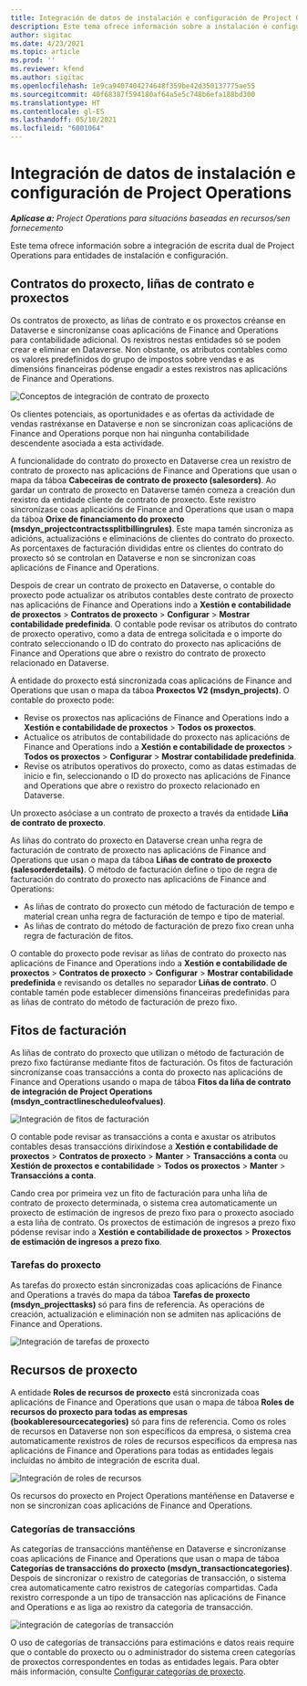 ```yaml
---
title: Integración de datos de instalación e configuración de Project Operations
description: Este tema ofrece información sobre a instalación e configuración de mapas de escrita dual de Project Operations.
author: sigitac
ms.date: 4/23/2021
ms.topic: article
ms.prod: ''
ms.reviewer: kfend
ms.author: sigitac
ms.openlocfilehash: 1e9ca9407404274648f359be42d350137775ae55
ms.sourcegitcommit: 40f68387f594180af64a5e5c748b6efa188bd300
ms.translationtype: HT
ms.contentlocale: gl-ES
ms.lasthandoff: 05/10/2021
ms.locfileid: "6001064"
---
```

# <a name="project-operations-setup-and-configuration-data-integration"></a>Integración de datos de instalación e configuración de Project Operations

_**Aplícase a:** Project Operations para situacións baseadas en recursos/sen fornecemento_

Este tema ofrece información sobre a integración de escrita dual de Project Operations para entidades de instalación e configuración.

## <a name="project-contracts-contract-lines-and-projects"></a>Contratos do proxecto, liñas de contrato e proxectos

Os contratos de proxecto, as liñas de contrato e os proxectos créanse en Dataverse e sincronízanse coas aplicacións de Finance and Operations para contabilidade adicional. Os rexistros nestas entidades só se poden crear e eliminar en Dataverse. Non obstante, os atributos contables como os valores predefinidos do grupo de impostos sobre vendas e as dimensións financeiras pódense engadir a estes rexistros nas aplicacións de Finance and Operations.

  ![Conceptos de integración de contrato de proxecto](./media/1ProjectContract.jpg)

Os clientes potenciais, as oportunidades e as ofertas da actividade de vendas rastréxanse en Dataverse e non se sincronizan coas aplicacións de Finance and Operations porque non hai ningunha contabilidade descendente asociada a esta actividade.

A funcionalidade do contrato do proxecto en Dataverse crea un rexistro de contrato de proxecto nas aplicacións de Finance and Operations que usan o mapa da táboa **Cabeceiras de contrato de proxecto (salesorders)**. Ao gardar un contrato de proxecto en Dataverse tamén comeza a creación dun rexistro da entidade cliente de contrato de proxecto. Este rexistro sincronízase coas aplicacións de Finance and Operations que usan o mapa da táboa **Orixe de financiamento do proxecto (msdyn\_projectcontractssplitbillingrules)**. Este mapa tamén sincroniza as adicións, actualizacións e eliminacións de clientes do contrato do proxecto. As porcentaxes de facturación divididas entre os clientes do contrato do proxecto só se controlan en Dataverse e non se sincronizan coas aplicacións de Finance and Operations.

Despois de crear un contrato de proxecto en Dataverse, o contable do proxecto pode actualizar os atributos contables deste contrato de proxecto nas aplicacións de Finance and Operations indo a **Xestión e contabilidade de proxectos** > **Contratos de proxecto** > **Configurar** > **Mostrar contabilidade predefinida**. O contable pode revisar os atributos do contrato de proxecto operativo, como a data de entrega solicitada e o importe do contrato seleccionando o ID do contrato do proxecto nas aplicacións de Finance and Operations que abre o rexistro do contrato de proxecto relacionado en Dataverse.

A entidade do proxecto está sincronizada coas aplicacións de Finance and Operations que usan o mapa da táboa **Proxectos V2 (msdyn\_projects)**. O contable do proxecto pode:

  - Revise os proxectos nas aplicacións de Finance and Operations indo a **Xestión e contabilidade de proxectos** > **Todos os proxectos**. 
  - Actualice os atributos de contabilidade do proxecto nas aplicacións de Finance and Operations indo a **Xestión e contabilidade de proxectos** > **Todos os proxectos** > **Configurar** > **Mostrar contabilidade predefinida**.  
  - Revise os atributos operativos do proxecto, como as datas estimadas de inicio e fin, seleccionando o ID do proxecto nas aplicacións de Finance and Operations que abre o rexistro do proxecto relacionado en Dataverse.

Un proxecto asóciase a un contrato de proxecto a través da entidade **Liña de contrato de proxecto**.

As liñas do contrato do proxecto en Dataverse crean unha regra de facturación de contrato de proxecto nas aplicacións de Finance and Operations que usan o mapa da táboa **Liñas de contrato de proxecto (salesorderdetails)**. O método de facturación define o tipo de regra de facturación do contrato do proxecto nas aplicacións de Finance and Operations:

  - As liñas de contrato do proxecto cun método de facturación de tempo e material crean unha regra de facturación de tempo e tipo de material.
  - As liñas de contrato do método de facturación de prezo fixo crean unha regra de facturación de fitos.

O contable do proxecto pode revisar as liñas de contrato do proxecto nas aplicacións de Finance and Operations indo a **Xestión e contabilidade de proxectos** > **Contratos de proxecto** > **Configurar** > **Mostrar contabilidade predefinida** e revisando os detalles no separador **Liñas de contrato**. O contable tamén pode establecer dimensións financeiras predefinidas para as liñas de contrato do método de facturación de prezo fixo.

## <a name="billing-milestones"></a>Fitos de facturación

As liñas de contrato do proxecto que utilizan o método de facturación de prezo fixo factúranse mediante fitos de facturación. Os fitos de facturación sincronízanse coas transaccións a conta do proxecto nas aplicacións de Finance and Operations usando o mapa de táboa **Fitos da liña de contrato de integración de Project Operations (msdyn\_contractlinescheduleofvalues)**.

  ![Integración de fitos de facturación](./media/2Milestones.jpg)

O contable pode revisar as transaccións a conta e axustar os atributos contables desas transaccións dirixíndose a **Xestión e contabilidade de proxectos** > **Contratos de proxecto** > **Manter** > **Transaccións a conta** ou **Xestión de proxectos e contabilidade** > **Todos os proxectos** > **Manter** > **Transaccións a conta**.

Cando crea por primeira vez un fito de facturación para unha liña de contrato de proxecto determinada, o sistema crea automaticamente un proxecto de estimación de ingresos de prezo fixo para o proxecto asociado a esta liña de contrato. Os proxectos de estimación de ingresos a prezo fixo pódense revisar indo a **Xestión e contabilidade de proxectos** > **Proxectos de estimación de ingresos a prezo fixo**.

### <a name="project-tasks"></a>Tarefas do proxecto

As tarefas do proxecto están sincronizadas coas aplicacións de Finance and Operations a través do mapa da táboa **Tarefas de proxecto (msdyn\_projecttasks)** só para fins de referencia. As operacións de creación, actualización e eliminación non se admiten nas aplicacións de Finance and Operations.

  ![Integración de tarefas de proxecto](./media/3Tasks.jpg)

## <a name="project-resources"></a>Recursos de proxecto

A entidade **Roles de recursos de proxecto** está sincronizada coas aplicacións de Finance and Operations que usan o mapa de táboa **Roles de recursos do proxecto para todas as empresas (bookableresourcecategories)** só para fins de referencia. Como os roles de recursos en Dataverse non son específicos da empresa, o sistema crea automaticamente rexistros de roles de recursos específicos da empresa nas aplicacións de Finance and Operations para todas as entidades legais incluídas no ámbito de integración de escrita dual.

![Integración de roles de recursos](./media/5Resources.jpg)

Os recursos do proxecto en Project Operations mantéñense en Dataverse e non se sincronizan coas aplicacións de Finance and Operations.

### <a name="transaction-categories"></a>Categorías de transaccións

As categorías de transaccións mantéñense en Dataverse e sincronízanse coas aplicacións de Finance and Operations que usan o mapa de táboa **Categorías de transaccións do proxecto (msdyn\_transactioncategories)**. Despois de sincronizar o rexistro de categorías de transacción, o sistema crea automaticamente catro rexistros de categorías compartidas. Cada rexistro corresponde a un tipo de transacción nas aplicacións de Finance and Operations e as liga ao rexistro da categoría de transacción.

![integración de categorías de transacción](./media/4TransactionCategories.jpg)

O uso de categorías de transaccións para estimacións e datos reais require que o contable do proxecto ou o administrador do sistema creen categorías de proxectos correspondentes en todas as entidades legais. Para obter máis información, consulte [Configurar categorías de proxecto](../project-accounting/configure-project-categories.md).
